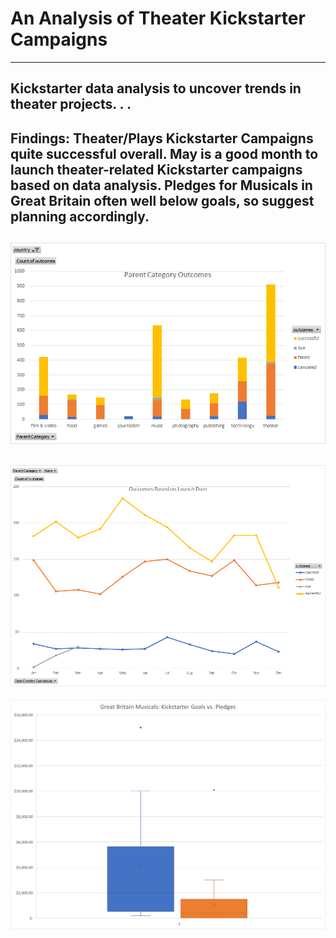 # An Analysis of Theater Kickstarter Campaigns
---
Kickstarter data analysis to uncover trends in theater projects. . .
---
Findings: Theater/Plays Kickstarter Campaigns quite successful overall. May is a good month to launch theater-related Kickstarter campaigns based on data analysis. Pledges for Musicals in Great Britain often well below goals, so suggest planning accordingly.  
---
![Parent Category Outcomes](https://github.com/adavisfoy/kickstarter-analysis/blob/main/Parent%20Category%20Outcomes.png)
---
![Outcomes Based on Launch Date](https://github.com/adavisfoy/kickstarter-analysis/blob/main/Outcomes%20Based%20on%20Launch%20Date.png)
---
![GB Musicals Box Plot - Stats](https://github.com/adavisfoy/kickstarter-analysis/blob/main/GB%20Musicals%20Box%20Plot%20-%20Stats.png)

